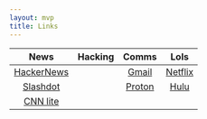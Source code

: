 ```yaml
---
layout: mvp
title: Links
---
```


| News            | Hacking         | Comms           | Lols            |
|:---------------:|:---------------:|:---------------:|:---------------:|
| [HackerNews]    |                 | [Gmail]         | [Netflix]       |
| [Slashdot]      |                 | [Proton]        | [Hulu]          |
| [CNN lite]      |                 |                 |                 |


<!-- Link Definitions -->
[HackerNews]: https://news.ycombinator.com
[Slashdot]: https://slashdot.org
[CNN lite]: http://lite.cnn.io/en

[Gmail]: https://www.gmail.com/
[Proton]: https://protonmail.com

[Netflix]: https://www.netflix.com
[Hulu]: https://www.hulu.com

